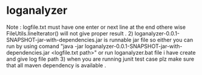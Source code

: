 # loganalyzer
Note : logfile.txt must have one enter or next line at the end othere wise FileUtils.lineIterator() will not give proper result .
2) loganalyzer-0.0.1-SNAPSHOT-jar-with-dependencies.jar is runnable jar file so either you can run by using comand "java -jar loganalyzer-0.0.1-SNAPSHOT-jar-with-dependencies.jar  <logfile.txt path>"
or run loganalyzer.bat file i have create and give log file path 
3) when you are running junit test case plz make sure that all maven  dependency is available .
